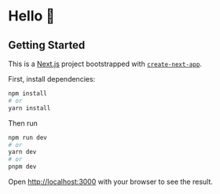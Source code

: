 # Hello 👋

## Getting Started

This is a [Next.js](https://nextjs.org/) project bootstrapped with [`create-next-app`](https://github.com/vercel/next.js/tree/canary/packages/create-next-app).

First, install dependencies:

```bash
npm install
# or
yarn install
```

Then run

```bash
npm run dev
# or
yarn dev
# or
pnpm dev
```

Open [http://localhost:3000](http://localhost:3000) with your browser to see the result.
